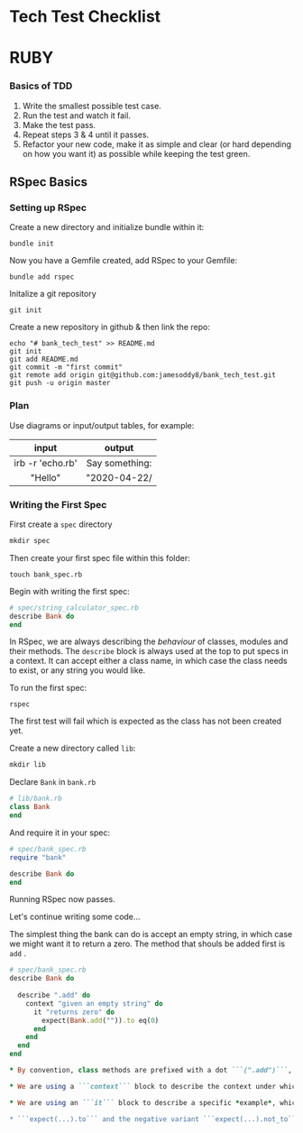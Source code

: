# Tech Test Checklist

# RUBY

### Basics of TDD 

1. Write the smallest possible test case.
2. Run the test and watch it fail. 
3. Make the test pass.
4. Repeat steps 3 & 4 until it passes. 
5. Refactor your new code, make it as simple and clear (or hard depending on how you want it) as possible while keeping the test green. 

## RSpec Basics

### Setting up RSpec

Create a new directory and initialize bundle within it:

```bundle init```

Now you have a Gemfile created, add RSpec to your Gemfile: 

```bundle add rspec``` 

Initalize a git repository 

```git init``` 

Create a new repository in github & then link the repo: 

```
echo "# bank_tech_test" >> README.md
git init
git add README.md
git commit -m "first commit"
git remote add origin git@github.com:jamesoddy8/bank_tech_test.git
git push -u origin master
```

### Plan

Use diagrams or input/output tables, for example: 

input | output |
|:--:|:--:|
|irb -r 'echo.rb'|Say something: |
|"Hello"|"2020-04-22/


### Writing the First Spec

First create a ```spec``` directory 

```ruby
mkdir spec
```
Then create your first spec file within this folder:

```
touch bank_spec.rb
```

Begin with writing the first spec: 

``` ruby
# spec/string_calculator_spec.rb
describe Bank do
end
```
 
In RSpec, we are always describing the *behaviour* of classes, modules and their methods. The ```describe``` block is always used at the top to put specs in a context. It can accept either a class name, in which case the class needs to exist, or any string you would like.

To run the first spec:

```rspec```

The first test will fail which is expected as the class has not been created yet. 

Create a new directory called ```lib```: 

```ruby
mkdir lib
```
Declare ```Bank``` in ```bank.rb```

```ruby
# lib/bank.rb
class Bank
end
```
And require it in your spec: 

```ruby
# spec/bank_spec.rb
require "bank"

describe Bank do 
end 
```
Running RSpec now passes. 

Let's continue writing some code... 

The simplest thing the bank can do is accept an empty string, in which case we might want it to return a zero. The method that shouls be added first is ```add``` .

```ruby 
# spec/bank_spec.rb
describe Bank do
  
  describe ".add" do 
    context "given an empty string" do 
      it "returns zero" do 
        expect(Bank.add("")).to eq(0)
      end
    end
  end
end 

* By convention, class methods are prefixed with a dot ```(".add")```, and instance methods with a dash ```("#add")```. 

* We are using a ```context``` block to describe the context under which the ```add``` method is expected to return zero. ```context``` is technically the same as ```describe```, but is used in different places, to aid reading of the code. 

* We are using an ```it``` block to describe a specific *example*, which is RSpec's way to say "test case". Generally, every example should be descriptive, and together with the context should form an understandable sentence. This one reads as *"add class method: given an empty string, it returns zero"*.

* ```expect(...).to``` and the negative variant ```expect(...).not_to``` are used to define expected outcomes. The Ruby expression they are given (in our case, ```Bank.add(""))``` is combined with a *matcher* to fully define an *expectation* on a piece of code. The matcher we are using here is ```eq```, a basic equality matcher.






